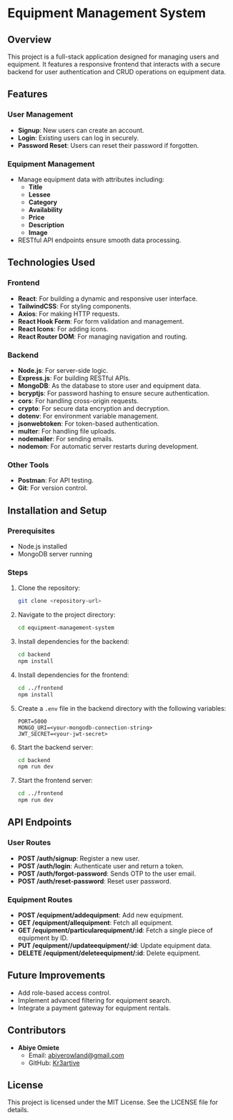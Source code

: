 # Equipment Management System

## Overview

This project is a full-stack application designed for managing users and equipment. It features a responsive frontend that interacts with a secure backend for user authentication and CRUD operations on equipment data.

## Features

### User Management
- **Signup**: New users can create an account.
- **Login**: Existing users can log in securely.
- **Password Reset**: Users can reset their password if forgotten.

### Equipment Management
- Manage equipment data with attributes including:
  - **Title**
  - **Lessee**
  - **Category**
  - **Availability**
  - **Price**
  - **Description**
  - **Image**
- RESTful API endpoints ensure smooth data processing.

## Technologies Used

### Frontend
- **React**: For building a dynamic and responsive user interface.
- **TailwindCSS**: For styling components.
- **Axios**: For making HTTP requests.
- **React Hook Form**: For form validation and management.
- **React Icons**: For adding icons.
- **React Router DOM**: For managing navigation and routing.

### Backend
- **Node.js**: For server-side logic.
- **Express.js**: For building RESTful APIs.
- **MongoDB**: As the database to store user and equipment data.
- **bcryptjs**: For password hashing to ensure secure authentication.
- **cors**: For handling cross-origin requests.
- **crypto**: For secure data encryption and decryption.
- **dotenv**: For environment variable management.
- **jsonwebtoken**: For token-based authentication.
- **multer**: For handling file uploads.
- **nodemailer**: For sending emails.
- **nodemon**: For automatic server restarts during development.

### Other Tools
- **Postman**: For API testing.
- **Git**: For version control.

## Installation and Setup

### Prerequisites
- Node.js installed
- MongoDB server running

### Steps
1. Clone the repository:
   ```bash
   git clone <repository-url>
   ```

2. Navigate to the project directory:
   ```bash
   cd equipment-management-system
   ```

3. Install dependencies for the backend:
   ```bash
   cd backend
   npm install
   ```

4. Install dependencies for the frontend:
   ```bash
   cd ../frontend
   npm install
   ```

5. Create a `.env` file in the backend directory with the following variables:
   ```env
   PORT=5000
   MONGO_URI=<your-mongodb-connection-string>
   JWT_SECRET=<your-jwt-secret>
   ```

6. Start the backend server:
   ```bash
   cd backend
   npm run dev
   ```

7. Start the frontend server:
   ```bash
   cd ../frontend
   npm run dev
   ```

## API Endpoints

### User Routes
- **POST /auth/signup**: Register a new user.
- **POST /auth/login**: Authenticate user and return a token.
- **POST /auth/forgot-password**: Sends OTP to the user email.
- **POST /auth/reset-password**: Reset user password.

### Equipment Routes
- **POST /equipment/addequipment**: Add new equipment.
- **GET /equipment/allequipment**: Fetch all equipment.
- **GET /equipment/particularequipment/:id**: Fetch a single piece of equipment by ID.
- **PUT /equipment//updateequipment/:id**: Update equipment data.
- **DELETE /equipment/deleteequipment/:id**: Delete equipment.


## Future Improvements
- Add role-based access control.
- Implement advanced filtering for equipment search.
- Integrate a payment gateway for equipment rentals.

## Contributors
- **Abiye Omiete**  
  - Email: [abiyerowland@gmail.com](mailto:abiyerowland@gmail.com)  
  - GitHub: [Kr3artive](https://github.com/Kr3artive)

## License
This project is licensed under the MIT License. See the LICENSE file for details.
